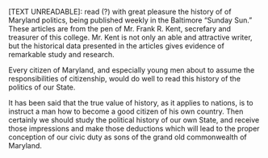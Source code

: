 [TEXT UNREADABLE]: read (?) with great pleasure the history of of Maryland politics,
being published weekly in the Baltimore “Sunday Sun.”
These articles are from the pen of Mr. Frank R. Kent, secrefary and treasurer of this college.
Mr. Kent is not only an able and attractive writer, but the historical data presented in the articles gives
evidence of remarkable study and research. 

Every citizen of Maryland, and especially young men about to assume the  responsibilities of citizenship, would do well to read this history of the politics of our State.

It has been said that the true value of history, as it applies to nations, is to instruct a man how to
become a good citizen of his own country. Then certainly we should study the political history of our own State, and receive those impressions and make those deductions which will lead to the proper
conception of our civic duty as sons of the grand old commonwealth of Maryland.
